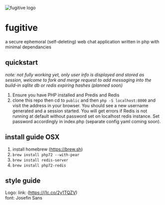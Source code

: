 ![fugitive logo](https://user-images.githubusercontent.com/616585/30786714-76a78606-a148-11e7-8879-f9fb9284bf40.png)
# fugitive
a secure ephemoral (self-deleting) web chat application written in php with minimal dependancies

## quickstart   
_note: not fully working yet, only user info is displayed and stored as session, welcome to fork and merge request to add messaging into the build-in sqlite db or redis expiring hashes (planned soon)_   
1. Ensure you have PHP installed and Predis and Redis
2. clone this repo then cd to `public` and then `php -S localhost:8000` and visit the address in your browser. You should see a new username generated and a session started. You will get errors if Redis is not running at default without password set on localhost redis instance. Set password accordingly in index.php (separate config yaml coming soon).

## install guide OSX

1. install homebrew (https://brew.sh)
2. `brew install php72 --with-pear`
3. `brew install redis-server`
4. `brew install php72-redis`

## style guide   
Logo: link: (https://j1c.co/2y1TQZV)     
font: Josefin Sans     

